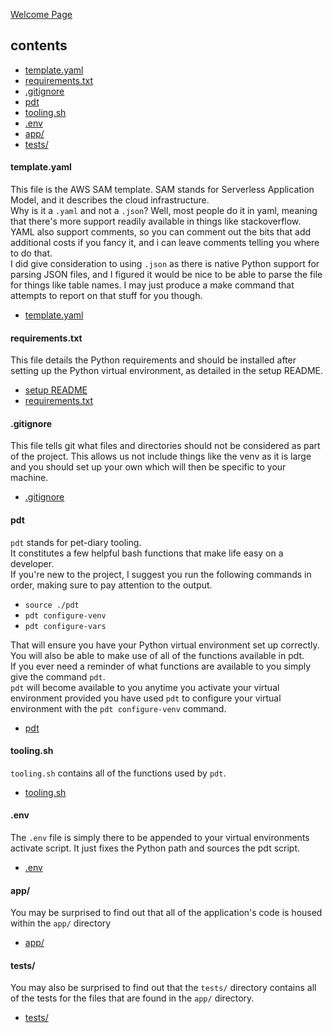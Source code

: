[Welcome Page](../README.md)

## __contents__
* [template.yaml](#templateyaml)
* [requirements.txt](#requirementstxt)
* [.gitignore](#gitignore)
* [pdt](#pdt)
* [tooling.sh](#toolingsh)
* [.env](#env)
* [app/](#app)
* [tests/](#tests)


#### __template.yaml__
This file is the AWS SAM template. SAM stands for Serverless Application Model, and it describes the cloud infrastructure.  
Why is it a `.yaml` and not a `.json`? Well, most people do it in yaml, meaning that there's more support readily available in things like stackoverflow. YAML also support comments, so you can comment out the bits that add additional costs if you fancy it, and i can leave comments telling you where to do that.  
I did give consideration to using `.json` as there is native Python support for parsing JSON files, and I figured it would be nice to be able to parse the file for things like table names. I may just produce a make command that attempts to report on that stuff for you though.  
* [template.yaml](../template.yaml)

#### __requirements.txt__
This file details the Python requirements and should be installed after setting up the Python virtual environment, as detailed in the setup README.
* [setup README](./SET_UP_README.md)
* [requirements.txt](../requirements.txt)

#### __.gitignore__
This file tells git what files and directories should not be considered as part of the project. This allows us not include things like the venv as it is large and you should set up your own which will then be specific to your machine.
* [.gitignore](../.gitignore)

#### __pdt__
`pdt` stands for pet-diary tooling.  
It constitutes a few helpful bash functions that make life easy on a developer.  
If you're new to the project, I suggest you run the following commands in order, making sure to pay attention to the output.  

* `source ./pdt`  
* `pdt configure-venv`  
* `pdt configure-vars`  

That will ensure you have your Python virtual environment set up correctly.  
You will also be able to make use of all of the functions available in pdt.  
If you ever need a reminder of what functions are available to you simply give the command `pdt`.  
`pdt` will become available to you anytime you activate your virtual environment provided you have used `pdt` to configure your virtual environment with the `pdt configure-venv` command.
* [pdt](../pdt)

#### __tooling.sh__
`tooling.sh` contains all of the functions used by `pdt`.
* [tooling.sh](../tooling.sh)


#### __.env__
The `.env` file is simply there to be appended to your virtual environments activate script. It just fixes the Python path and sources the pdt script.
* [.env](../.env)

#### __app/__
You may be surprised to find out that all of the application's code is housed within the `app/` directory
* [app/](../app/)

#### __tests/__
You may also be surprised to find out that the `tests/` directory contains all of the tests for the files that are found in the `app/` directory.
* [tests/](../tests/)
